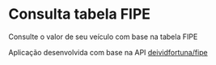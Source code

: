 # Consulta tabela FIPE

Consulte o valor de seu veículo com base na tabela FIPE

Aplicação desenvolvida com base na API [deividfortuna/fipe](https://deividfortuna.github.io/fipe/)
